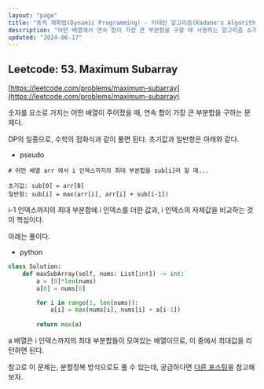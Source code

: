 ```yaml
---
layout: "page"
title: "동적 계획법(Dynamic Programming) - 카데인 알고리즘(Kadane's Algorithm)"
description: "어떤 배열에서 연속 합이 가장 큰 부분합을 구할 때 사용하는 알고리즘 소개"
updated: "2024-06-17"
---
```


## Leetcode: 53. Maximum Subarray

[https://leetcode.com/problems/maximum-subarray](https://leetcode.com/problems/maximum-subarray)

숫자를 요소로 가지는 어떤 배열이 주어졌을 때, 연속 합이 가장 큰 부분합을 구하는 문제다.

DP의 일종으로, 수학의 점화식과 같이 풀면 된다. 초기값과 일반항은 아래와 같다.

- pseudo
```pseudo
# 어떤 배열 arr 에서 i 인덱스까지의 최대 부분합을 sub[i]라 할 때...

초기값: sub[0] = arr[0]
일반항: sub[i] = max(arr[i], arr[i] + sub[i-1])
```

i-1 인덱스까지의 최대 부분합에 i 인덱스를 더한 값과, i 인덱스의 자체값을 비교하는 것이 핵심이다.

아래는 풀이다.

- python
```py
class Solution:
    def maxSubArray(self, nums: List[int]) -> int:
        a = [0]*len(nums)
        a[0] = nums[0]

        for i in range(1, len(nums)):
            a[i] = max(nums[i], nums[i] + a[i-1])
        
        return max(a)
```

a 배열은 i 인덱스까지의 최대 부분합들이 모여있는 배열이므로, 이 중에서 최대값을 리턴하면 된다.

참고로 이 문제는, 분할정복 방식으로도 풀 수 있는데, 궁금하다면 [다른 포스팅](/page/algorithm-divide-and-conquer)을 참고해보자.
